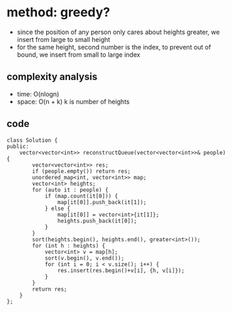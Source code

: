 # method: greedy?
- since the position of any person only cares about heights greater, we insert from large to small height
- for the same height, second number is the index, to prevent out of bound, we insert from small to large index

## complexity analysis
- time: O(nlogn)
- space: O(n + k) k is number of heights

## code
```
class Solution {
public:
    vector<vector<int>> reconstructQueue(vector<vector<int>>& people) {
        vector<vector<int>> res;
        if (people.empty()) return res;
        unordered_map<int, vector<int>> map;
        vector<int> heights;
        for (auto it : people) {
            if (map.count(it[0])) {
                map[it[0]].push_back(it[1]);
            } else {
                map[it[0]] = vector<int>{it[1]};
                heights.push_back(it[0]);
            }
        }
        sort(heights.begin(), heights.end(), greater<int>());
        for (int h : heights) {
            vector<int> v = map[h];
            sort(v.begin(), v.end());
            for (int i = 0; i < v.size(); i++) {
                res.insert(res.begin()+v[i], {h, v[i]});
            }
        }
        return res;
    }
};
```
